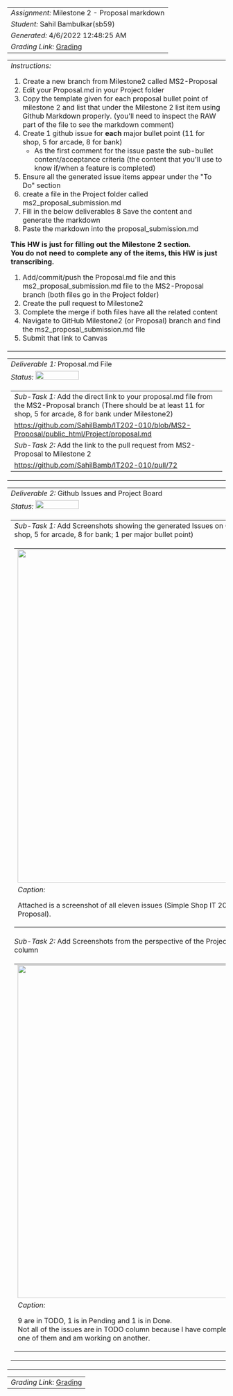 <table><tr><td> <em>Assignment: </em> Milestone 2 - Proposal markdown</td></tr>
<tr><td> <em>Student: </em> Sahil Bambulkar(sb59)</td></tr>
<tr><td> <em>Generated: </em> 4/6/2022 12:48:25 AM</td></tr>
<tr><td> <em>Grading Link: </em> <a rel="noreferrer noopener" href="https://learn.ethereallab.app/homework/IT202-010-S22/milestone-2---proposal-markdown/grade/sb59" target="_blank">Grading</a></td></tr></table>
<table><tr><td> <em>Instructions: </em> <ol>
<li>Create a new branch from Milestone2 called MS2-Proposal</li>
<li>Edit your Proposal.md in your Project folder </li>
<li>Copy the template given for each proposal bullet point of milestone 2 and list that under the Milestone 2 list item using Github Markdown properly. (you&#39;ll need to inspect the RAW part of the file to see the markdown comment)</li>
<li>Create 1 github issue for <strong>each</strong> major bullet point (11 for shop, 5 for arcade, 8 for bank)<ul>
<li>As the first comment for the issue paste the sub-bullet content/acceptance criteria (the content that you&#39;ll use to know if/when a feature is completed)</li>
</ul>
</li>
<li>Ensure all the generated issue items appear under the &quot;To Do&quot; section </li>
<li>create a file in the Project folder called ms2_proposal_submission.md</li>
<li>Fill in the below deliverables
8 Save the content and generate the markdown</li>
<li>Paste the markdown into the proposal_submission.md</li>
</ol>
<p><strong>This HW is just for filling out the Milestone 2 section.</strong> <br>
<strong>You do not need to complete any of the items, this HW is just transcribing.</strong></p>
<ol>
<li>Add/commit/push the Proposal.md file and this ms2_proposal_submission.md file to the MS2-Proposal branch (both files go in the Project folder)</li>
<li>Create the pull request to Milestone2</li>
<li>Complete the merge if both files have all the related content</li>
<li>Navigate to GitHub Milestone2 (or Proposal) branch and find the ms2_proposal_submission.md file</li>
<li>Submit that link to Canvas</li>
</ol>
</td></tr></table>
<table><tr><td> <em>Deliverable 1: </em> Proposal.md File </td></tr><tr><td><em>Status: </em> <img width="100" height="20" src="https://via.placeholder.com/400x120/009955/fff?text=Complete"></td></tr>
<tr><td><table><tr><td> <em>Sub-Task 1: </em> Add the direct link to your proposal.md file from the MS2-Proposal branch (There should be at least 11 for shop, 5 for arcade, 8 for bank under Milestone2)</td></tr>
<tr><td> <a rel="noreferrer noopener" target="_blank" href="https://github.com/SahilBamb/IT202-010/blob/MS2-Proposal/public_html/Project/proposal.md">https://github.com/SahilBamb/IT202-010/blob/MS2-Proposal/public_html/Project/proposal.md</a> </td></tr>
<tr><td> <em>Sub-Task 2: </em> Add the link to the pull request from MS2-Proposal to Milestone 2</td></tr>
<tr><td> <a rel="noreferrer noopener" target="_blank" href="https://github.com/SahilBamb/IT202-010/pull/72">https://github.com/SahilBamb/IT202-010/pull/72</a> </td></tr>
</table></td></tr>
<table><tr><td> <em>Deliverable 2: </em> Github Issues and Project Board </td></tr><tr><td><em>Status: </em> <img width="100" height="20" src="https://via.placeholder.com/400x120/009955/fff?text=Complete"></td></tr>
<tr><td><table><tr><td> <em>Sub-Task 1: </em> Add Screenshots showing the generated Issues on Github (there should be at least 11 for shop, 5 for arcade, 8 for bank; 1 per major bullet point)</td></tr>
<tr><td><table><tr><td><img width="768px" src="https://user-images.githubusercontent.com/42818731/161897228-398d4dfa-b40a-4e79-a100-7a21e040dd4b.png"/></td></tr>
<tr><td> <em>Caption:</em> <p>Attached is a screenshot of all eleven issues (Simple Shop IT 202 Project<br>Proposal).<br></p>
</td></tr>
</table></td></tr>
<tr><td> <em>Sub-Task 2: </em> Add Screenshots from the perspective of the Project board showing all issues in the TODO column</td></tr>
<tr><td><table><tr><td><img width="768px" src="https://user-images.githubusercontent.com/42818731/161897338-60fc456b-0ec3-4150-b8f2-528fedb30058.png"/></td></tr>
<tr><td> <em>Caption:</em> <p>9 are in TODO, 1 is in Pending and 1 is in Done.<br>Not all of the issues are in TODO column because I have completed<br>one of them and am working on another.<br></p>
</td></tr>
</table></td></tr>
</table></td></tr>
<table><tr><td><em>Grading Link: </em><a rel="noreferrer noopener" href="https://learn.ethereallab.app/homework/IT202-010-S22/milestone-2---proposal-markdown/grade/sb59" target="_blank">Grading</a></td></tr></table>